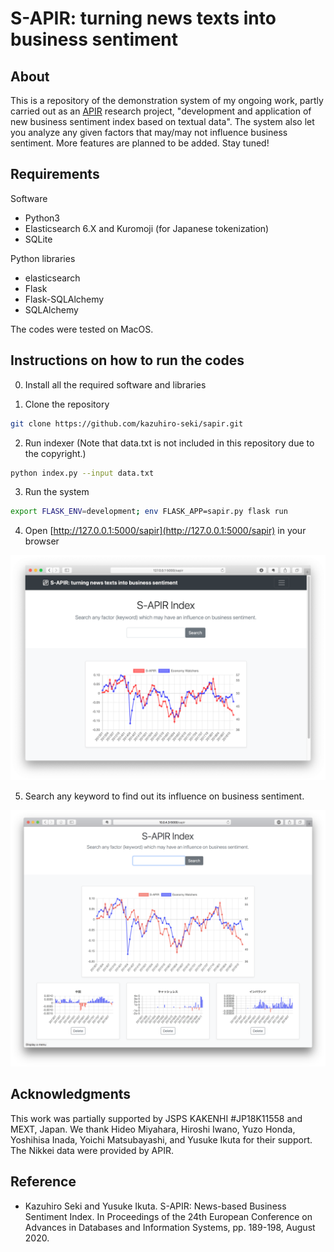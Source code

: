 # S-APIR: turning news texts into business sentiment

## About

This is a repository of the demonstration system of my ongoing work, partly carried out as an [APIR](https://www.apir.or.jp) research project, "development and application of new business sentiment index based on textual data". The system also let you analyze any given factors that may/may not influence business sentiment. More features are planned to be added. Stay tuned!

## Requirements

Software
 * Python3
 * Elasticsearch 6.X and Kuromoji (for Japanese tokenization)
 * SQLite

Python libraries
 * elasticsearch
 * Flask
 * Flask-SQLAlchemy
 * SQLAlchemy

The codes were tested on MacOS.

## Instructions on how to run the codes

0. Install all the required software and libraries

1. Clone the repository
```sh
git clone https://github.com/kazuhiro-seki/sapir.git
```

2. Run indexer (Note that data.txt is not included in this repository due to the copyright.)
```sh
python index.py --input data.txt  
```


3. Run the system
```sh
export FLASK_ENV=development; env FLASK_APP=sapir.py flask run
```

4. Open [http://127.0.0.1:5000/sapir](http://127.0.0.1:5000/sapir) in your browser

<img src="/figs/demo.png" width="600">

5. Search any keyword to find out its influence on business sentiment.

<img src="/figs/influence.png" width="600">

## Acknowledgments

This work was partially supported by JSPS KAKENHI \#JP18K11558 and MEXT, Japan. We
thank Hideo Miyahara, Hiroshi Iwano, Yuzo Honda, Yoshihisa Inada,
Yoichi Matsubayashi, and Yusuke Ikuta for their support.  The Nikkei
data were provided by APIR.

## Reference

* Kazuhiro Seki and Yusuke Ikuta. S-APIR: News-based Business Sentiment Index. In Proceedings of the 24th European Conference on Advances in Databases and Information Systems, pp. 189-198, August 2020.

